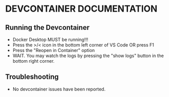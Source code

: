 # DEVCONTAINER DOCUMENTATION

## Running the Devcontainer

- Docker Desktop MUST be running!!!
- Press the >/< icon in the bottom left corner of VS Code OR press F1
- Press the "Reopen in Container" option
- WAIT. You may watch the logs by pressing the "show logs" button in the bottom right corner.

## Troubleshooting

- No devcontainer issues have been reported.

